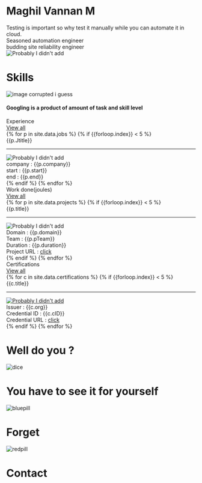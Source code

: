<div class="flex-center">
  <!---<div class="center" style="width:350px;">
    <img class="dp" src="{{site.baseurl}}/images/harold.jpg">
    <div class="quote">
      <div>Developing webpages from scratch is fun</div>
      <div class="author"> ~ Maghil Vannan M</div>
    </div>
  </div> --->
  <div id='container'></div>
    <div class="intro">
      <div class="leftside block-head">
        <h1 class="heading-intro">Maghil Vannan M</h1>
        <div class="para flex-column">
          <div>Testing is important so why test it manually while you can automate it in cloud.</div>
          <div>Seasoned automation engineer</div>
          <div>budding site reliability engineer</div>
        </div>
      </div>
      <div class="dp-parent">
        <img class="dp" src="{{site.baseurl}}/images/semi%20formal.jpg" alt="Probably I didn't add">
      </div>
    </div>
    <div class="grand-parent">
      <h1 class="heading">Skills</h1>
      <div class ="parent-margin">
        <img class ="chart" src="{{site.baseurl}}/images/skillChart.png" alt="image corrupted i guess">
        <div class ="center-hor">
          <h4>Googling is a product of amount of task and skill level</h4>
        </div>
      </div>
    </div>
    <div class="grand-parent">
      <div class="flex-changer heading">
        <div class="heading-groups">Experience</div>
        <div><a href="{{site.baseurl}}/experience" class="btn btn-github">View all</a></div>
      </div>
      <div class="parent">
        {% for p in site.data.jobs %}
          {% if {{forloop.index}} < 5 %}  <!-- for loop starts from 1-->
            <div class="child">
              <div class="title">{{p.Jtitle}}</div>
              <hr class="seperator">
              <div><img class="project-img" src="{{site.baseurl}}/images/jobs/{{p.img}}" alt="Probably I didn't add"></div>
              <div class="details">
                <div>company : {{p.company}}</div>   
                <div>start : {{p.start}}</div>       
                <div>end : {{p.end}}</div>           
              </div>
            </div>
          {% endif %}
        {% endfor %}
      </div>
    </div>
    <div class="grand-parent">
      <div class="flex-changer heading">
        <div class="heading-groups">Work done(joules)</div>
        <div><a href="{{site.baseurl}}/projects" class="btn btn-github">View all</a></div>
      </div>
      <div class="parent">
        {% for p in site.data.projects %}
          {% if {{forloop.index}} < 5 %}  <!-- for loop starts from 1-->
            <div class="child">
              <div class="title">{{p.title}}</div>
              <hr class="seperator">
              <div><img class="project-img" src="{{site.baseurl}}/images/projects/{{p.pImg}}" alt="Probably I didn't add"></div>
              <div class="details">
                <div>Domain : {{p.domain}}</div>
                <div>Team : {{p.pTeam}}</div>   
                <div>Duration : {{p.duration}}</div>                 
                <div>Project URL : <a class="course" href="{{p.pURL}}">click</a></div>
              </div>
            </div>
          {% endif %}
        {% endfor %}
      </div>
    </div>
    <div class="grand-parent">
      <div class="flex-changer heading">
        <div class="heading-groups">Certifications</div>
        <div><a href="{{site.baseurl}}/certifications" class="btn btn-github">View all</a></div>
      </div> 
      <div class="parent">
        {% for c in site.data.certifications %}
          {% if {{forloop.index}} < 5 %}
            <div class="child">
              <div class="title">{{c.title}}</div>
              <hr class="seperator">
              <div>
                <a href="{{site.baseurl}}/images/certifications/{{c.cImg}}" >
                  <img class="certificate-img" src="{{site.baseurl}}/images/certifications/{{c.cImg}}" alt="Probably I didn't add">
                </a>
              </div>
              <div class="details">
                <div>Issuer : {{c.org}}</div>
                <div>Credential ID : {{c.cID}}</div>
                <div>Credential URL : <a class="course" href="{{c.cURL}}">click</a></div>
              </div>
            </div>
          {% endif %}
        {% endfor %}
      </div>
    <div>
    <div class="grand-parent">
      <h1 class="heading">Well do you ?</h1>
      <div class="parent-margin">
        <div class="dice-child">
          <img onclick="thoughts()" class ="dice" src="{{site.baseurl}}/images/random1.png" alt="dice">
        </div>
        <div class ="random-post center-hor">
          <div id="idea"></div>
        </div>
      </div>
    </div>
    <div class="grand-parent">
      <h1 class="heading"> You have to see it for yourself </h1>
      <div class="parent-margin">      
        <div class="pill-child">
          <img onclick="forget()" class="pill" src="{{site.baseurl}}/images/blue.png" alt="bluepill"><h1 class="pill-text">Forget</h1>
        </div>
        <div class="pill-child">
          <img onclick="contact()" class="pill" src="{{site.baseurl}}/images/red.png" alt="redpill"><h1 class="pill-text">Contact</h1>
        </div>
      </div>
    </div>
  </div>
</div>
